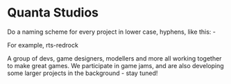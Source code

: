 # Quanta Studios

Do a naming scheme for every project in lower case, hyphens, like this:
<genre>-<codename>

For example, rts-redrock

A group of devs, game designers, modellers and more all working together to make great games.
We participate in game jams, and are also developing some larger projects in the background - stay tuned!
